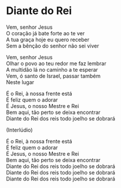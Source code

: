 # Diante do Rei

Vem, senhor Jesus  
O coração já bate forte ao te ver  
A tua graça hoje eu quero receber  
Sem a bênção do senhor não sei viver

Vem, senhor Jesus  
Olhar o povo ao teu redor me faz lembrar  
A multidão lá no caminho a te esperar  
Vem, ó santo de Israel, passar também  
Neste lugar

É o Rei, à nossa frente está  
É feliz quem o adorar  
É Jesus, o nosso Mestre e Rei  
Bem aqui, tão perto se deixa encontrar  
Diante do Rei dos reis todo joelho se dobrará

(Interlúdio)


É o Rei, à nossa frente está  
É feliz quem o adorar  
É Jesus, o nosso Mestre e Rei  
Bem aqui, tão perto se deixa encontrar  
Diante do Rei dos reis todo joelho se dobrará  
Diante do Rei dos reis todo joelho se dobrará  
Diante do Rei dos reis todo joelho se dobrará